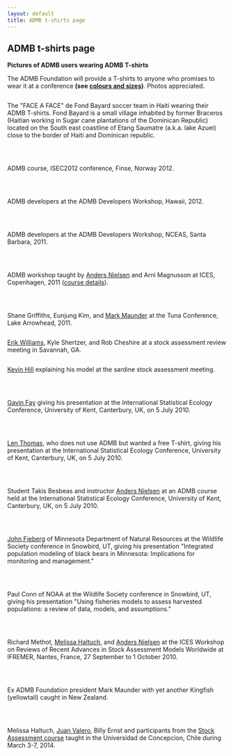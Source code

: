 ```yaml
---
layout: default
title: ADMB t-shirts page
---
```


ADMB t-shirts page
------------------

  <p><b>Pictures of ADMB users wearing ADMB T-shirts</b><br /><span></span></p>
<p><span>The ADMB Foundation will provide a T-shirts to anyone who promises to wear it at a conference </span><span><b>(see <a title="" href="Tshirts.pdf" class="wiki internal-link" target="_self">colours and sizes</a>)</b></span><span>. Photos appreciated.</span></p>
<p><img src="FAF2_650.jpg" alt="" class="image-inline" title="" /></p>
<p><span>The "FACE A FACE" de Fond Bayard soccer team in Haiti wearing their ADMB T-shirts. Fond Bayard is a small village inhabited by former Braceros (Haitian working in Sugar cane plantations of the Dominican Republic) located on the South east coastline of Etang Saumatre (a.k.a. lake Azuei) close to the border of Haiti and Dominican republic.</span></p>
<p><span><br /></span></p>
<p><span><img src="CourseNorway_650.jpg" alt="" class="image-inline" title="" /></span></p>
<p><span><span>ADMB course, ISEC2012 conference, Finse, Norway 2012.</span></span></p>
<p><span><span><br /></span></span></p>
<p><span><span><img src="Developers2012_650.jpg" alt="" class="image-inline" title="" /></span></span></p>
<p><span><span><span>ADMB developers at the ADMB Developers Workshop, Hawaii, 2012.</span></span></span></p>
<p><span><span><span><br /></span></span></span></p>
<p><span><span><span><img src="DevelopersMeetingJune2011_650.jpeg" alt="" class="image-inline" title="" /></span></span></span></p>
<p><span>ADMB developers at the ADMB Developers Workshop, NCEAS, Santa Barbara, 2011.</span></p>
<p><span><br /></span></p>
<p><span><img src="ices2011_650.jpg" alt="" class="image-inline" title="" /></span></p>
<p><span><span>ADMB workshop taught by </span><a class="wiki" href="http://nielsensweb.org/anders/">Anders Nielsen</a><span> and Arni Magnusson at ICES, Copenhagen, 2011 (</span><a class="wiki" href="http://ices.dk/iceswork/training/Reports/TCADSAM11.pdf">course details</a><span>).</span></span></p>
<p><span><br /></span></p>
<p><span><img src="TunaCamp2011_650.jpg" alt="" class="image-inline" title="" /></span></p>
<p><span><span>Shane Griffiths, Eunjung Kim, and </span><a class="wiki" href="http://www.fisheriesstockassessment.com/TikiWiki/tiki-index.php?page=Mark+Maunder">Mark Maunder</a><span> at the Tuna Conference, Lake Arrowhead, 2011.</span></span></p>
<p><span><img src="Shertzer_650.jpg" alt="" class="image-inline" title="" /></span></p>
<p><span><a class="wiki" href="http://www.uaex.edu/aquaculture/whitecoats/stock%20assessment%20biologist.html">Erik Williams</a><span>, Kyle Shertzer, and Rob Cheshire at a stock assessment review meeting in Savannah, GA.</span></span></p>
<p><span><span><img src="hill_650.jpg" alt="" class="image-inline" title="" /></span></span></p>
<p><span><span><a class="wiki" href="http://swfsc.noaa.gov/staff.aspx?id=610">Kevin Hill</a><span> explaining his model at the sardine stock assessment meeting.</span></span></span></p>
<p><span><span><span><br /></span></span></span></p>
<p><span><span><span><img src="Fay_650.jpg" alt="" class="image-inline" title="" /></span></span></span></p>
<p><span><span><a class="wiki" href="https://fish.uw.edu/research/MPAM/Fay.htm">Gavin Fay</a><span> giving his presentation at the International Statistical Ecology Conference, University of Kent, Canterbury, UK, on 5 July 2010.</span></span></span></p>
<p><span><span><br /></span></span></p>
<p><span><span><img src="Len_650.jpg" alt="" class="image-inline" title="" /></span></span></p>
<p><span><a class="wiki" href="http://www.creem.st-and.ac.uk/len/">Len Thomas</a><span>, who does not use ADMB but wanted a free T-shirt, giving his presentation at the International Statistical Ecology Conference, University of Kent, Canterbury, UK, on 5 July 2010.</span></span></p>
<p><span><span><br /></span></span></p>
<p><span><span><img src="KentCourse_650.jpg" alt="" class="image-inline" title="" /></span></span></p>
<p><span><span><span>Student Takis Besbeas and instructor </span><a class="wiki" href="http://nielsensweb.org/anders/">Anders Nielsen</a><span> at an ADMB course held at the International Statistical Ecology Conference, University of Kent, Canterbury, UK, on 5 July 2010.</span></span></span></p>
<p><span><span><span><br /></span></span></span></p>
<p><span><span><span><img src="Fieberg_ADMB_650.jpg" alt="" class="image-inline" title="" /></span></span></span></p>
<p><span><span><span><a class="wiki" href="http://fwcb.cfans.umn.edu/personnel/john-fieberg">John Fieberg</a><span> of Minnesota Department of Natural Resources at the Wildlife Society conference in Snowbird, UT, giving his presentation "Integrated population modeling of black bears in Minnesota: Implications for monitoring and management."</span></span></span></span></p>
<p><span><span><br /></span></span></p>
<p><span><span><img src="Conn_ADMB_650.jpg" alt="" class="image-inline" title="" /></span></span></p>
<p><span><span><span>Paul Conn of NOAA at the Wildlife Society conference in Snowbird, UT, giving his presentation </span><span>"Using fisheries models to assess harvested populations: a review of data, models, and assumptions."</span></span></span></p>
<p><span><span><span><br /></span></span></span></p>
<p><span><span><span><img src="WKADSAM_650.jpg" alt="" class="image-inline" title="" /></span></span></span></p>
<p><span><span><span><span>Richard Methot, </span><a class="wiki" href="https://www.nwfsc.noaa.gov/contact/display_staffprofile.cfm?staffid=612">Melissa Haltuch</a><span>, and </span><a class="wiki" href="http://nielsensweb.org/anders/">Anders Nielsen</a><span> at the ICES Workshop on Reviews of Recent Advances in Stock Assessment Models Worldwide at IFREMER, Nantes, France, 27 September to 1 October 2010.</span></span></span></span></p>
<p><span><span><span><br /></span></span></span></p>
<p><span><span><span><img src="Mark_Yellowtail_650.JPG" alt="" class="image-inline" title="" /></span></span></span></p>
<p><span><span><span><span>Ex ADMB Foundation president Mark Maunder with yet another Kingfish (yellowtail) caught in New Zealand. </span></span></span></span></p>
<p><span><span><span><span><br /></span></span></span></span></p>
<p><span><span><span><span><img src="copy_of_SS_Course_Chile_2014_sm.JPG" alt="" class="image-inline" title="" /></span></span></span></span></p>
<p><span><span>Melissa Haltuch, <a class="external-link" href="http://www.capamresearch.org/research-scientists/Valero" target="_self" title="">Juan Valero</a>, Billy Ernst and participants from the <a class="external-link" href="http://www.capamresearch.org/content/stock-assessment-course-chile" target="_self" title="">Stock Assessment course</a> taught in the Universidad de Concepcion, Chile <span>during March 3-7, 2014.</span></span></span></p>
